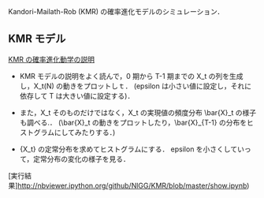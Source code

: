 Kandori-Mailath-Rob (KMR) の確率進化モデルのシミュレーション．

## KMR モデル

[KMR の確率進化動学の説明](http://nbviewer.ipython.org/github/OyamaZemi/exercises2015/blob/master/ex04/KMR_notes.ipynb)

* KMR モデルの説明をよく読んで，0 期から T-1 期までの X\_t の列を生成し，X\_t(N) の動きをプロットしｔ．
  (epsilon は小さい値に設定し，それに依存して T は大きい値に設定する)．

* また，X\_t そのものだけではなく，X\_t の実現値の頻度分布 \\bar{X}\_t の様子も調べる.．
  (\\bar{X}\_t の動きをプロットしたり，\\bar{X}\_{T-1} の分布をヒストグラムにしてみたりする．)

* {X\_t} の定常分布を求めてヒストグラムにする．
  epsilon を小さくしていって，定常分布の変化の様子を見る．

[実行結果]http://nbviewer.ipython.org/github/NlGG/KMR/blob/master/show.ipynb)

